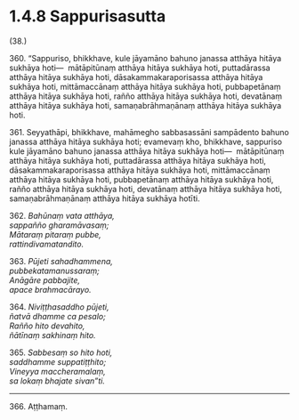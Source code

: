 

# 1.4.8 Sappurisasutta




(38.)

360\. “Sappuriso, bhikkhave, kule jāyamāno bahuno janassa atthāya hitāya sukhāya hoti—  mātāpitūnaṃ atthāya hitāya sukhāya hoti, puttadārassa atthāya hitāya sukhāya hoti, dāsakammakaraporisassa atthāya hitāya sukhāya hoti, mittāmaccānaṃ atthāya hitāya sukhāya hoti, pubbapetānaṃ atthāya hitāya sukhāya hoti, rañño atthāya hitāya sukhāya hoti, devatānaṃ atthāya hitāya sukhāya hoti, samaṇabrāhmaṇānaṃ atthāya hitāya sukhāya hoti.

361\. Seyyathāpi, bhikkhave, mahāmegho sabbasassāni sampādento bahuno janassa atthāya hitāya sukhāya hoti; evamevaṃ kho, bhikkhave, sappuriso kule jāyamāno bahuno janassa atthāya hitāya sukhāya hoti—  mātāpitūnaṃ atthāya hitāya sukhāya hoti, puttadārassa atthāya hitāya sukhāya hoti, dāsakammakaraporisassa atthāya hitāya sukhāya hoti, mittāmaccānaṃ atthāya hitāya sukhāya hoti, pubbapetānaṃ atthāya hitāya sukhāya hoti, rañño atthāya hitāya sukhāya hoti, devatānaṃ atthāya hitāya sukhāya hoti, samaṇabrāhmaṇānaṃ atthāya hitāya sukhāya hotīti.

362\. _Bahūnaṃ vata atthāya,_  
_sappañño gharamāvasaṃ;_  
_Mātaraṃ pitaraṃ pubbe,_  
_rattindivamatandito._  


363\. _Pūjeti sahadhammena,_  
_pubbekatamanussaraṃ;_  
_Anāgāre pabbajite,_  
_apace brahmacārayo._  


364\. _Niviṭṭhasaddho pūjeti,_  
_ñatvā dhamme ca pesalo;_  
_Rañño hito devahito,_  
_ñātīnaṃ sakhinaṃ hito._  


365\. _Sabbesaṃ so hito hoti,_  
_saddhamme suppatiṭṭhito;_  
_Vineyya maccheramalaṃ,_  
_sa lokaṃ bhajate sivan”ti._  


---

366\. Aṭṭhamaṃ.





